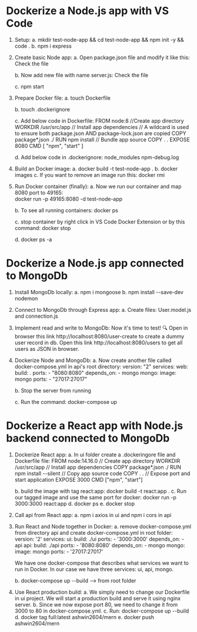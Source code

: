 # Dockerize a Node.js app with VS Code

1. Setup:
   a. mkdir test-node-app && cd test-node-app && npm init -y && code .
   b. npm i express

2. Create basic Node app:
   a. Open package.json file and modify it like this: Check the file

   b. Now add new file with name server.js: Check the file

   c. npm start

3. Prepare Docker file:
   a. touch Dockerfile

   b. touch .dockerignore

   c. Add below code in Dockerfile:
   FROM node:8
   //Create app directory
   WORKDIR /usr/src/app
   // Install app dependencies
   // A wildcard is used to ensure both package.json AND package-lock.json are copied
   COPY package\*.json ./
   RUN npm install
   // Bundle app source
   COPY . .
   EXPOSE 8080
   CMD [ "npm", "start" ]

   d. Add below code in .dockerignore:
   node_modules
   npm-debug.log

4. Build an Docker image:
   a. docker build -t test-node-app .
   b. docker images
   c. If you want to remove an image run this: docker rmi <image id>

5. Run Docker container (finally):
   a. Now we run our container and map 8080 port to 49165:  
   docker run -p 49165:8080 -d test-node-app

   b. To see all running containers:
   docker ps

   c. stop container by right click in VS Code Docker Extension or by this command:
   docker stop <container id>

   d. docker ps -a

# Dockerize a Node.js app connected to MongoDb

1. Install MongoDb locally:
   a. npm i mongoose
   b. npm install --save-dev nodemon

2. Connect to MongoDb through Express app:
   a. Create files: User.model.js and connection.js

3. Implement read and write to MongoDb:
   Now it's time to test! 🔍 Open in browser this link http://localhost:8080/user-create to create a dummy user record in db. Open this link http://localhost:8080/users to get all users as JSON in browser.

4. Dockerize Node and MongoDb:
   a. Now create another file called docker-compose.yml in api's root directory:
   version: "2"
   services:
   web:
   build: .
   ports: - "8080:8080"
   depends_on: - mongo
   mongo:
   image: mongo
   ports: - "27017:27017"

   b. Stop the server from running

   c. Run the command: docker-compose up

# Dockerize a React app with Node.js backend connected to MongoDb

1. Dockerize React app:
   a. In ui folder create a .dockeringore file and Dockerfile file:
   FROM node:14.16.0
   // Create app directory
   WORKDIR /usr/src/app
   // Install app dependencies
   COPY package\*.json ./
   RUN npm install --silent
   // Copy app source code
   COPY . .
   // Expose port and start application
   EXPOSE 3000
   CMD ["npm", "start"]

   b. build the image with tag react:app:
   docker build -t react:app .
   c. Run our tagged image and use the same port for docker:
   docker run -p 3000:3000 react:app
   d. docker ps
   e. docker stop <container id>

2. Call api from React app:
   a. npm i axios in ui and npm i cors in api

3. Run React and Node together in Docker:
   a. remove docker-compose.yml from directory api and create docker-compose.yml in root folder:
   version: '2'
   services:
   ui:
   build: ./ui
   ports: - '3000:3000'
   depends_on: - api
   api:
   build: ./api
   ports: - '8080:8080'
   depends_on: - mongo
   mongo:
   image: mongo
   ports: - '27017:27017'

   We have one docker-compose that describes what services we want to run in Docker. In our case we have three services: ui, api, mongo.

   b. docker-compose up --build --> from root folder

4. Use React production build:
   a. We simply need to change our Dockerfile in ui project. We will start a production build and serve it using nginx server.
   b. Since we now expose port 80, we need to change it from 3000 to 80 in docker-compose.yml.
   c. Run: docker-compose up --build
   d. docker tag full:latest ashwin2604/mern
   e. docker push ashwin2604/mern

